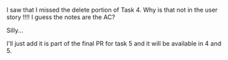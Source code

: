 I saw that I missed the delete portion of Task 4. Why is that not in the user story !!!! I guess the notes are the AC? 

Silly...

I'll just add it is part of the final PR for task 5 and it will be available in 4 and 5.